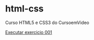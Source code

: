 # html-css
 Curso HTML5 e CSS3 do CursoemVideo

<a href="https://leonardocrauze.github.io/html-css/Exercicios/ex001/index.html">Executar exercicio 001</a>